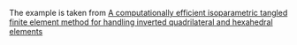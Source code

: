 The example is taken from [A computationally efficient isoparametric tangled finite element
method for handling inverted quadrilateral and hexahedral elements](https://doi.org/10.1016/j.cma.2023.115897)
